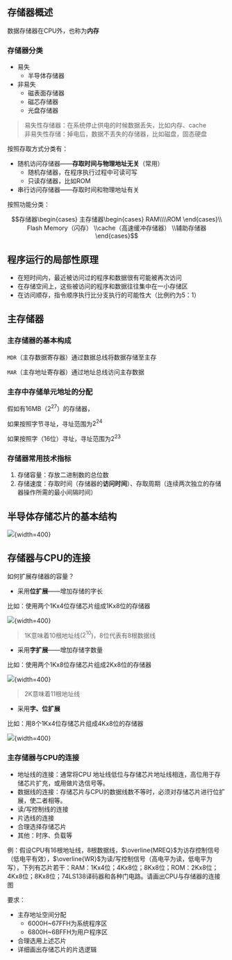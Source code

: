 ## 存储器概述

数据存储器在CPU外，也称为**内存**

### 存储器分类

- 易失
    - 半导体存储器
- 非易失
    - 磁表面存储器
    - 磁芯存储器
    - 光盘存储器

> 易失性存储器：在系统停止供电的时候数据丢失，比如内存、cache<br>
> 非易失性存储：掉电后，数据不丢失的存储器，比如磁盘，固态硬盘

按照存取方式分类有：

- 随机访问存储器——**存取时间与物理地址无关**（常用）
    - 随机存储器，在程序执行过程中可读可写
    - 只读存储器，比如ROM
- 串行访问存储器——存取时间和物理地址有关

按照功能分类：

$$存储器\begin{cases}
    主存储器\begin{cases}
        RAM\\\\ROM
    \end{cases}\\
    Flash Memory（闪存）
    \\cache（高速缓冲存储器）
    \\辅助存储器
\end{cases}$$


## 程序运行的局部性原理

- 在短时间内，最近被访问过的程序和数据很有可能被再次访问
- 在存储空间上，这些被访问的程序和数据往往集中在一小存储区
- 在访问顺存，指令顺序执行比分支执行的可能性大（比例约为5：1）

## 主存储器

### 主存储器的基本构成

`MDR`（主存数据寄存器）通过数据总线将数据存储至主存

`MAR`（主存地址寄存器）通过地址总线访问主存数据

### 主存中存储单元地址的分配

假如有16MB（$2^{27}$）的存储器，

如果按照字节寻址，寻址范围为$2^{24}$

如果按照字（16位）寻址，寻址范围为$2^{23}$

### 存储器常用技术指标

1. 存储容量：存放二进制数的总位数
2. 存储速度：存取时间（存储器的**访问时间**）、存取周期（连续两次独立的存储器操作所需的最小间隔时间）

## 半导体存储芯片的基本结构

![](https://github.com/DINOREXNB/DINOREXNB.github.io/blob/main/docs/images/jz9-0.png?raw=true){width=400}

## 存储器与CPU的连接

如何扩展存储器的容量？

- 采用**位扩展**——增加存储的字长

比如：使用两个1Kx4位存储芯片组成1Kx8位的存储器

![](https://github.com/DINOREXNB/DINOREXNB.github.io/blob/main/docs/images/jz9-1.png?raw=true){width=400}

> 1K意味着10根地址线($2^10$)，8位代表有8根数据线

- 采用**字扩展**——增加存储字数量

比如：使用两个1Kx8位存储芯片组成2Kx8位的存储器

![](https://github.com/DINOREXNB/DINOREXNB.github.io/blob/main/docs/images/jz9-2.png?raw=true){width=400}

> 2K意味着11根地址线

- 采用**字、位扩展**

比如：用8个1Kx4位存储芯片组成4Kx8位的存储器

![](https://github.com/DINOREXNB/DINOREXNB.github.io/blob/main/docs/images/jz9-3.png?raw=true){width=400}

### 主存储器与CPU的连接

- 地址线的连接：通常将CPU 地址线低位与存储芯片地址线相连，高位用于存储芯片扩充，或用做片选信号等。
- 数据线的连接：存储芯片与CPU的数据线数不等时，必须对存储芯片进行位扩展，使二者相等。
- 读/写控制线的连接 
- 片选线的连接
- 合理选择存储芯片
- 其他：时序、负载等

例：假设CPU有16根地址线，8根数据线，$\overline{MREQ}$为访存控制信号（低电平有效），$\overline{WR}$为读/写控制信号（高电平为读，低电平为写），下列有芯片若干：RAM：1Kx4位；4Kx8位；8Kx8位；ROM：2Kx8位；4Kx8位；8Kx8位；74LS138译码器和各种门电路。请画出CPU与存储器的连接图

要求：

- 主存地址空间分配
    - 6000H~67FFH为系统程序区
    - 6800H~6BFFH为用户程序区
- 合理选用上述芯片
- 详细画出存储芯片的片选逻辑